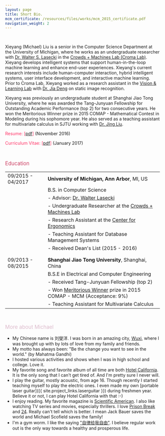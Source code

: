 ```yaml
---
layout: page
title: Short Bio.
mcm_certificate: /resources/files/works/mcm_2015_certificate.pdf
navigation_weight: 2
---
```


<br>

<!-- {% include typed.html %} -->


Xieyang (Michael) Liu is a senior in the Computer Science Department at the University of Michigan, where he works as an undergraduate researcher with [Dr. Walter S. Lasecki](https://web.eecs.umich.edu/~wlasecki/) in the [Crowds + Machines Lab (Croma Lab)](http://web.eecs.umich.edu/~wlasecki/croma.html). Xieyang develops intelligent systems that support human-in-the-loop machine learning and enhance end-user experiences.  Xieyang's current research interests include human-computer interaction, hybrid intelligent systems, user interface development, and interactive machine learning. Prior to Croma Lab, Xieyang worked as a research assistant in the [Vision & Learning Lab](https://vl-lab.eecs.umich.edu) with [Dr. Jia Deng](http://web.eecs.umich.edu/~jiadeng/) on static image recognition.

Xieyang was previously an undergraduate student at Shanghai Jiao Tong University, where he was awarded the Tang-Junyuan Fellowship for Outstanding Academic Performance (top 2) for two consecutive years. He won the Meritorious Winner prize in 2015 COMAP - Mathematical Contest in Modeling during his sophomore year. He also served as a teaching assistant for multivariate calculus in SJTU working with [Dr. Jing Liu](http://umji.sjtu.edu.cn/faculty/jing-liu/).

<p><span style="color:#FF3366">Resume: [</span><a href="{{ site.resume }}">pdf</a><span style="color:#FF3366">]</span> (November 2016)</p>
<p><span style="color:#FF3366">Curriculum Vitae: [</span><a href="{{ site.cv }}">pdf</a><span style="color:#FF3366">]</span> (January 2017)</p>

<br/>
<p style="color: #C46; font-size: 1.2em;">Education</p>

<table border="0">
  <tr>
    <td>09/2015 - 04/2017</td>
    <td><strong>University of Michigan, Ann Arbor</strong>, MI, US</td>
  </tr>
  <tr>
    <td></td>
    <td>B.S. in Computer Science</td>
  </tr>
  <tr>
    <td></td>
    <td>- Advisor: <a href="https://web.eecs.umich.edu/~wlasecki/">Dr. Walter Lasecki</a></td>
  </tr>
  <tr>
    <td></td>
    <td>- Undergraduate Researcher at the <a href="http://web.eecs.umich.edu/~wlasecki/croma.html">Crowds + Machines Lab</a></td>
  </tr>
  <tr>
    <td></td>
    <td>- Research Assistant at the <a href="http://c4e.engin.umich.edu">Center for Ergonomics</a></td>
  </tr>
  <tr>
    <td></td>
    <td>- Teaching Assistant for Database Management Systems</td>
  </tr>
  <tr>
    <td></td>
    <td>- Received Dean's List (2015 - 2016)</td>
  </tr>




  <tr>
    <td></td>
    <td></td>
  </tr>
  <tr>
    <td></td>
    <td></td>
  </tr>

  <tr>
    <td>09/2013 - 08/2015</td>
    <td><strong>Shanghai Jiao Tong University</strong>, Shanghai, China</td>
  </tr>
  <tr>
    <td></td>
    <td>B.S.E in Electrical and Computer Engineering</td>
  </tr>
  <tr>
    <td></td>
    <td>- Received Tang-Junyuan Fellowship (top 2)</td>
  </tr>
  <tr>
    <td></td>
    <td>- Won <a href="{{ page.mcm_certificate }}">Meritorious Winner</a> prize in 2015 COMAP - MCM (Acceptance: 9%)</td>
  </tr>
  <tr>
    <td></td>
    <td>- Teaching Assistant for Multivariate Calculus</td>
  </tr>
</table>

<br/>
<p style="color: #dbc; font-size: 1.2em;">More about Michael</p>

- My Chinese name is 刘燮洋. I was born in an amazing city, [Wuxi](https://goo.gl/maps/V6MFTpQe3Un), where I was brought up with by lots of love from my family and friends.
- My motto has always been: "Be the change you want to see in the world." (by Mahatma Gandhi)
- I hosted various activities and shows when I was in high school and college. Love it.
- My favorite song and favorite album of all time are both [Hotel California](https://en.wikipedia.org/wiki/Hotel_California). It is the only song that I can't get tired of. And I'm pretty sure I never will.
- I play the guitar, mostly acoustic, from age 16. Though recently I started teaching myself to play the electric ones. I even made my own [portable laser guitar]({{ site.project_links.laserguitar }}) during freshmen year. Believe it or not, I can play Hotel California with that :-)
- I enjoy reading. My favorite magazine is [Scientific American](https://www.scientificamerican.com). I also like watching TV series and movies, especially thrillers. I love [Prison Break](http://www.fox.com/prisonbreak) and [24](https://en.wikipedia.org/wiki/24_(TV_series)). Really can't tell which is better. I mean Jack Bauer saves the world and Michael Scofield saves the family!
- I'm a gym worm. I like the saying ["自律给我自由"](https://translate.google.com/#auto/en/自律给我自由). I believe regular work out is the only way towards a healthy and prosperous life.



<!--
I'm a senior undergraduate student at the [University of Michigan](https://www.umich.edu/) in the [Computer Science and Engineering](http://eecs.umich.edu/cse/) department. I'm currently a research assistant at the University of Michigan [Croma Lab](http://web.eecs.umich.edu/~wlasecki/croma.html) under the supervision of [Prof Walter S. Lasecki](https://web.eecs.umich.edu/~wlasecki/). My research interests are computer vision, machine learning, and web-development. I would like to be a software engineer upon graduation.

During my junior year in Michigan, I served as a research assistant at the University of Michigan [Artificial Intelligence Lab](https://www.eecs.umich.edu/ai/) under the supervision of [Prof Jia Deng](http://web.eecs.umich.edu/~jiadeng/).

Before that, I was an ECE student at the [University of Michigan - Shanghai Jiao Tong University Joint Institute](http://www.umji.sjtu.edu.cn/en/). During my time there, I served as a teaching assistant for the course Vv255 Applied Calculus III under the supervision of [Dr. Jing Liu](http://umji.sjtu.edu.cn/faculty/jing-liu/). I was also a member of the [UM-SJTU JI Honor Council](http://umji.sjtu.edu.cn/academics/academic-integrity/).
-->



<!--<p class="message">
  Hey there! This page is included as an example. Feel free to customize it for your own use upon downloading. Carry on!
</p>-->

<!--
In the novel, *The Strange Case of Dr. Jeykll and Mr. Hyde*, Mr. Poole is Dr. Jekyll's virtuous and loyal butler. Similarly, Poole is an upstanding and effective butler that helps you build Jekyll themes. It's made by [@mdo](https://twitter.com/mdo).

There are currently two themes built on Poole:

* [Hyde](http://hyde.getpoole.com)
* [Lanyon](http://lanyon.getpoole.com)

Learn more and contribute on [GitHub](https://github.com/poole).

## Setup

Some fun facts about the setup of this project include:

* Built for [Jekyll](http://jekyllrb.com)
* Developed on GitHub and hosted for free on [GitHub Pages](https://pages.github.com)
* Coded with [Sublime Text 2](http://sublimetext.com), an amazing code editor
* Designed and developed while listening to music like [Blood Bros Trilogy](https://soundcloud.com/maddecent/sets/blood-bros-series)

Have questions or suggestions? Feel free to [open an issue on GitHub](https://github.com/poole/issues/new) or [ask me on Twitter](https://twitter.com/mdo).

Thanks for reading!

-->
